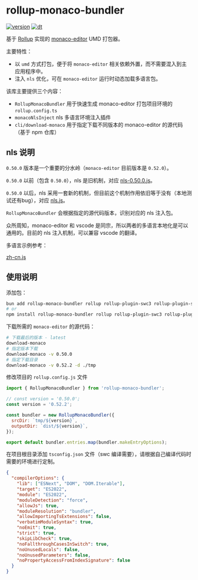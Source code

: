 # rollup-monaco-bundler

[![version](https://img.shields.io/npm/v/rollup-monaco-bundler?style=for-the-badge)](https://www.npmjs.com/package/rollup-monaco-bundler)
[![dt](https://img.shields.io/npm/dt/rollup-monaco-bundler?style=for-the-badge)](https://www.npmjs.com/package/rollup-monaco-bundler)

基于 [Rollup](https://rollupjs.org/)
实现的 [monaco-editor](https://microsoft.github.io/monaco-editor/) UMD 打包器。

主要特性：

- 以 `umd` 方式打包，便于将 `monaco-editor` 相关依赖外置，而不需要混入到主应用程序中。
- 注入 `nls` 优化，可在 `monaco-editor` 运行时动态加载多语言包。

该库主要提供三个内容：

- `RollupMonacoBundler` 用于快速生成 monaco-editor 打包项目环境的
  `rollup.config.ts`
- `monacoNlsInject` nls 多语言环境注入插件
- `cli/download-monaco` 用于指定下载不同版本的 monaco-editor 的源代码（基于 npm
  仓库）

## nls 说明

`0.50.0` 版本是一个重要的分水岭（`monaco-editor` 目前版本是 `0.52.0`）。

`0.50.0` 以前（包含 `0.50.0`），nls
是旧机制，对应 [nls-0.50.0.js](nls/nls-0.50.0.js)。

`0.50.0` 以后，nls
采用一套新的机制，但目前这个机制作用依旧等于没有（本地测试还有bug），对应 [nls.js](nls/nls.js)。

`RollupMonacoBundler` 会根据指定的源代码版本，识别对应的 nls 注入包。

众所周知，monaco-editor 和 vscode 是同宗，所以两者的多语言本地化是可以通用的。目前的
nls 注入机制，可以兼容 vscode 的翻译。

多语言示例参考：

[zh-cn.js](locale/zh-cn.js)

## 使用说明

添加包：

```bash
bun add rollup-monaco-bundler rollup rollup-plugin-swc3 rollup-plugin-styles
# or
npm install rollup-monaco-bundler rollup rollup-plugin-swc3 rollup-plugin-styles
```

下载所需的 `monaco-editor` 的源代码：

```bash
# 下载最后的版本 - latest
download-monaco
# 指定版本下载
download-monaco -v 0.50.0
# 指定下载目录
download-monaco -v 0.52.2 -d ./tmp 
```

修改项目的 `rollup.config.js` 文件

```js
import { RollupMonacoBundler } from 'rollup-monaco-bundler';

// const version = '0.50.0';
const version = '0.52.2';

const bundler = new RollupMonacoBundler({
  srcDir: `tmp/${version}`,
  outputDir: `dist/${version}`,
});

export default bundler.entries.map(bundler.makeEntryOptions);
```

在项目根目录添加 `tsconfig.json` 文件（swc 编译需要），请根据自己编译代码时需要的环境进行定制。

```json
{
  "compilerOptions": {
    "lib": ["ESNext", "DOM", "DOM.Iterable"],
    "target": "ES2022",
    "module": "ES2022",
    "moduleDetection": "force",
    "allowJs": true,
    "moduleResolution": "bundler",
    "allowImportingTsExtensions": false,
    "verbatimModuleSyntax": true,
    "noEmit": true,
    "strict": true,
    "skipLibCheck": true,
    "noFallthroughCasesInSwitch": true,
    "noUnusedLocals": false,
    "noUnusedParameters": false,
    "noPropertyAccessFromIndexSignature": false
  }
}
```

